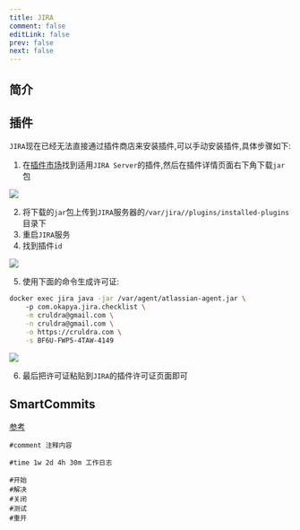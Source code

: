 ```yaml
---
title: JIRA
comment: false
editLink: false
prev: false
next: false
---
```


## 简介

## 插件

`JIRA`现在已经无法直接通过插件商店来安装插件,可以手动安装插件,具体步骤如下:

1. 在[插件市场](https://marketplace.atlassian.com/)找到适用`JIRA Server`的插件,然后在插件详情页面右下角下载`jar`包

![](https://cdn.jsdelivr.net/gh/hhypygy/picx-images-hosting@master/image.60tzlz5vhk.webp)

2. 将下载的`jar`包上传到`JIRA`服务器的`/var/jira//plugins/installed-plugins`目录下
3. 重启`JIRA`服务
4. 找到插件`id`

![](https://cdn.jsdelivr.net/gh/hhypygy/picx-images-hosting@master/image.lvh3jtuh0.webp)

5. 使用下面的命令生成许可证:

```bash
docker exec jira java -jar /var/agent/atlassian-agent.jar \                 INT ✘  21:11:20  
    -p com.okapya.jira.checklist \
    -m cruldra@gmail.com \
    -n cruldra@gmail.com \
    -o https://cruldra.com \
    -s BF6U-FWP5-4TAW-4149
```

<CommandBuilder :editors='[
{
"label": "服务器id",
"field": "serverId",
"type": "text",
"defaultValue": "BF6U-FWP5-4TAW-4149"
},
{
"label": "插件id",
"field": "pluginId",
"type": "text"
}
]' cmdTemplate="docker exec jira java -jar /var/agent/atlassian-agent.jar \
-p {pluginId} \
-m cruldra@gmail.com \
-n cruldra@gmail.com \
-o https://cruldra.com \
-s {serverId}"/>

![](https://cdn.jsdelivr.net/gh/hhypygy/picx-images-hosting@master/image.7w6kelxoua.webp)

6. 最后把许可证粘贴到`JIRA`的插件许可证页面即可


## SmartCommits

[参考](https://help.gitkraken.com/git-integration-for-jira-data-center/smart-commits-docs-gij-self-managed/)

```text
#comment 注释内容

#time 1w 2d 4h 30m 工作日志

#开始
#解决
#关闭
#测试
#重开

```
